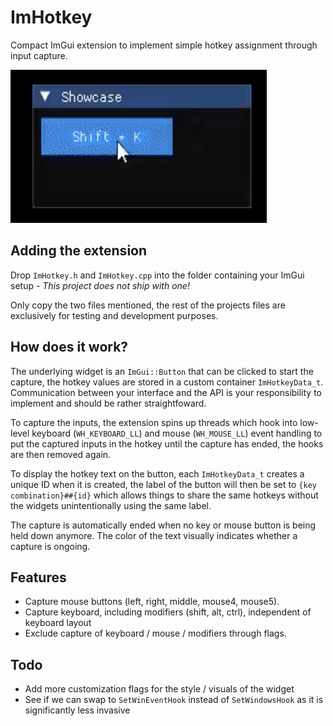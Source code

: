 # ImHotkey
Compact ImGui extension to implement simple hotkey assignment through input capture.
<p float="left">
  <img src="demo/showcase.gif" width="410" height="245" />
</p>

## Adding the extension
Drop `ImHotkey.h` and `ImHotkey.cpp` into the folder containing your ImGui setup - *This project does not ship with one!*

Only copy the two files mentioned, the rest of the projects files are exclusively for testing and development purposes.

## How does it work?
The underlying widget is an `ImGui::Button` that can be clicked to start the capture, the hotkey values are stored in a custom container `ImHotkeyData_t`.
Communication between your interface and the API is your responsibility to implement and should be rather straightfoward. 

To capture the inputs, the extension spins up threads which hook into low-level keyboard (`WH_KEYBOARD_LL`) and mouse (`WH_MOUSE_LL`) event 
handling to put the captured inputs in the hotkey until the capture has ended, the hooks are then removed again.

To display the hotkey text on the button, each `ImHotkeyData_t` creates a unique ID when it is created, the label of the button will then be set to
`{key combination}##{id}` which allows things to share the same hotkeys without the widgets unintentionally using the same label.

The capture is automatically ended when no key or mouse button is being held down anymore. The color of the text visually indicates whether a capture is ongoing.

## Features
- Capture mouse buttons (left, right, middle, mouse4, mouse5).
- Capture keyboard, including modifiers (shift, alt, ctrl), independent of keyboard layout
- Exclude capture of keyboard / mouse / modifiers through flags.

## Todo
- Add more customization flags for the style / visuals of the widget
- See if we can swap to `SetWinEventHook` instead of `SetWindowsHook` as it is significantly less invasive

